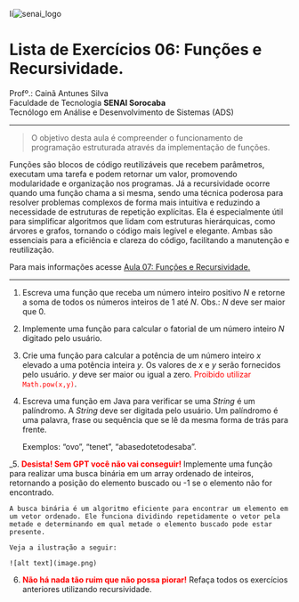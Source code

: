 li![senai_logo](https://transparencia.sp.senai.br/Content/img/logo-senai.png)

# Lista de Exercícios 06: Funções e Recursividade. 

Profº.: Cainã Antunes Silva  
Faculdade de Tecnologia **SENAI Sorocaba**  
Tecnólogo em Análise e Desenvolvimento de Sistemas (ADS)
___


> O objetivo desta aula é compreender o funcionamento de programação estruturada através da implementação de funções.

Funções são blocos de código reutilizáveis que recebem parâmetros, executam uma tarefa e podem retornar um valor, promovendo modularidade e organização nos programas. Já a recursividade ocorre quando uma função chama a si mesma, sendo uma técnica poderosa para resolver problemas complexos de forma mais intuitiva e reduzindo a necessidade de estruturas de repetição explícitas. Ela é especialmente útil para simplificar algoritmos que lidam com estruturas hierárquicas, como árvores e grafos, tornando o código mais legível e elegante. Ambas são essenciais para a eficiência e clareza do código, facilitando a manutenção e reutilização.

Para mais informações acesse [Aula 07: Funções e Recursividade.](https://cainaantunes.notion.site/Aula-07-Fun-es-189bde521b3b80a0bc46f7b3587189ef?pvs=4)

***

1. Escreva uma função que receba um número inteiro positivo $N$ e retorne a soma 
de todos os números inteiros de $1$ até $N$. Obs.: $N$ deve ser maior que $0$.

2. Implemente uma função para calcular o fatorial de um número inteiro $N$ digitado pelo usuário.

3. Crie uma função para calcular a potência de um número inteiro $x$ elevado a uma potência inteira $y$. Os valores de $x$ e $y$ serão fornecidos pelo usuário. $y$ deve ser maior ou igual a zero. <font color="red">Proibido utilizar ```Math.pow(x,y)```</font>.

4. Escreva uma função em Java para verificar se uma *String* é um palíndromo. A *String* deve ser digitada pelo usuário. Um palíndromo é uma palavra, frase ou sequência que se lê da mesma forma de trás para frente. 

    Exemplos: “ovo”, “tenet”, “abasedotetodesaba”.

_5. <font color="red">**Desista! Sem GPT você não vai conseguir!**</font> Implemente uma função para realizar uma busca binária em um array ordenado de inteiros, retornando a posição do elemento buscado ou -1 se o elemento não for encontrado. 
    
    A busca binária é um algoritmo eficiente para encontrar um elemento em um vetor ordenado. Ele funciona dividindo repetidamente o vetor pela metade e determinando em qual metade o elemento buscado pode estar presente. 
    
    Veja a ilustração a seguir:

    ![alt text](image.png)

6. <font color="red">**Não há nada tão ruim que não possa piorar!**</font>
Refaça todos os exercícios anteriores utilizando recursividade.